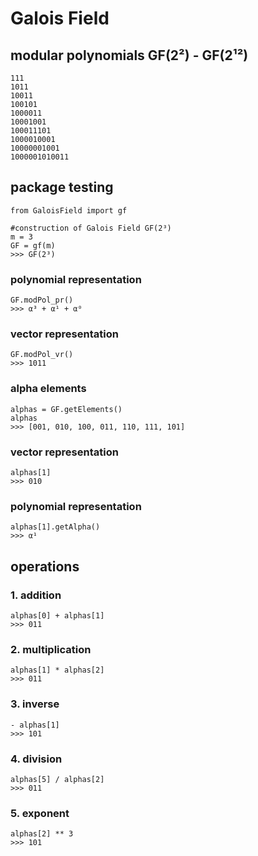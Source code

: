 # Galois Field

## modular polynomials GF(2²) - GF(2¹²)
```
111
1011
10011
100101
1000011
10001001
100011101
1000010001
10000001001
1000001010011
```

## package testing

```
from GaloisField import gf

#construction of Galois Field GF(2³)
m = 3
GF = gf(m)
>>> GF(2³)
```

### polynomial representation

```
GF.modPol_pr()
>>> α³ + α¹ + α⁰
```
### vector representation

```
GF.modPol_vr()
>>> 1011
```

### alpha elements
```
alphas = GF.getElements()
alphas
>>> [001, 010, 100, 011, 110, 111, 101]
```

### vector representation
```
alphas[1]
>>> 010
```

### polynomial representation
```
alphas[1].getAlpha()
>>> α¹
```

## operations

### 1. addition
```
alphas[0] + alphas[1]
>>> 011
```

### 2. multiplication
```
alphas[1] * alphas[2]
>>> 011
```

### 3. inverse
```
- alphas[1]
>>> 101
```

### 4. division
```
alphas[5] / alphas[2]
>>> 011
```

### 5. exponent
```
alphas[2] ** 3
>>> 101
```

